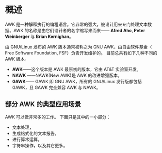# 概述

AWK 是一种解释执行的编程语言。它非常的强大，被设计用来专门处理文本数据。AWK 的名称是由它们设计者的名字缩写来而来—— **Afred Aho, Peter Weinberger** 与 **Brian Kernighan**。

由 GNU/Linux 发布的 AWK 版本通常被称之为 GNU AWK，由自由软件基金（ Free Software Foundation, FSF）负责开发维护的。 目前总共有如下几种不同的 AWK 版本。  

- **AWK**——这个版本是 AWK 最原初的版本，它由 AT&T 实验室开发。
-  **NAWK** ——NAWK(New AWK)是 AWK 的改进增强版本。
- **GAWK**—— GAWK 即 GNU AWK，所有的 GNU/Linux 发行版都包括 GAWK，且 GAWK 完全兼容 AWK 与 NAWK。


## 部分 AWK 的典型应用场景  

AWK 可以做非常多的工作。 下面只是其中的一小部分： 

- 文本处理，  
- 生成格式化的文本报告，  
- 进行算术运算，  
- 字符串操作，以及其它更多。
